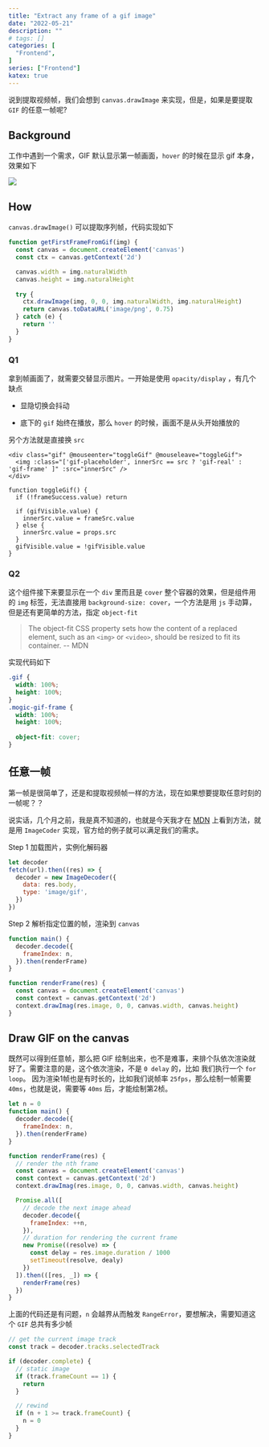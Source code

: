 ```yaml
---
title: "Extract any frame of a gif image"
date: "2022-05-21"
description: ""
# tags: []
categories: [
  "Frontend",
]
series: ["Frontend"]
katex: true
---
```


说到提取视频帧，我们会想到 `canvas.drawImage` 来实现，但是，如果是要提取 `GIF` 的任意一帧呢?

<!--more-->



## Background

工作中遇到一个需求，GIF 默认显示第一帧画面，`hover` 的时候在显示 gif 本身，效果如下


![](/blog/post/images/gif-test.gif)



## How

`canvas.drawImage()` 可以提取序列帧，代码实现如下


```ts
function getFirstFrameFromGif(img) {
  const canvas = document.createElement('canvas')
  const ctx = canvas.getContext('2d')  

  canvas.width = img.naturalWidth
  canvas.height = img.naturalHeight
  
  try {
    ctx.drawImage(img, 0, 0, img.naturalWidth, img.naturalHeight)
    return canvas.toDataURL('image/png', 0.75)
  } catch (e) {
    return ''
  }
}
```


### Q1

拿到帧画面了，就需要交替显示图片。一开始是使用 `opacity/display` ，有几个缺点

- 显隐切换会抖动

- 底下的 `gif` 始终在播放，那么 `hover` 的时候，画面不是从头开始播放的

另个方法就是直接换 `src` 


```vue
<div class="gif" @mouseenter="toggleGif" @mouseleave="toggleGif">
  <img :class="['gif-placeholder', innerSrc == src ? 'gif-real' : 'gif-frame' ]" :src="innerSrc" />
</div>

function toggleGif() {
  if (!frameSuccess.value) return

  if (gifVisible.value) {
    innerSrc.value = frameSrc.value
  } else {
    innerSrc.value = props.src
  }
  gifVisible.value = !gifVisible.value
}
```

### Q2

这个组件接下来要显示在一个 `div` 里而且是 `cover` 整个容器的效果，但是组件用的 `img` 标签，无法直接用 `background-size: cover`，一个方法是用 `js` 手动算，但是还有更简单的方法，指定 `object-fit`

> The object-fit CSS property sets how the content of a replaced element, such as an `<img>` or `<video>`, should be resized to fit its container. 
> -- MDN


实现代码如下

```css
.gif {
  width: 100%;
  height: 100%;
}
.mogic-gif-frame {
  width: 100%;
  height: 100%;
  
  object-fit: cover;
}
```


## 任意一帧

第一帧是很简单了，还是和提取视频帧一样的方法，现在如果想要提取任意时刻的一帧呢？？

说实话，几个月之前，我是真不知道的，也就是今天我才在 [MDN](https://developer.mozilla.org/en-US/docs/Web/API/ImageDecoder) 上看到方法，就是用 `ImageCoder` 实现，官方给的例子就可以满足我们的需求。


Step 1 加载图片，实例化解码器

```js
let decoder
fetch(url).then((res) => {
  decoder = new ImageDecoder({
    data: res.body,
    type: 'image/gif',
  })
})
```

Step 2 解析指定位置的帧，渲染到 `canvas`

```js
function main() {
  decoder.decode({
    frameIndex: n,
  }).then(renderFrame)
}

function renderFrame(res) {
  const canvas = document.createElement('canvas')
  const context = canvas.getContext('2d')
  context.drawImag(res.image, 0, 0, canvas.width, canvas.height)
}
```


## Draw GIF on the canvas

既然可以得到任意帧，那么把 GIF 绘制出来，也不是难事，来排个队依次渲染就好了。需要注意的是，这个依次渲染，不是 `0 delay` 的，比如 我们执行一个 `for loop`。
因为渲染1帧也是有时长的，比如我们说帧率 `25fps`，那么绘制一帧需要 `40ms`，也就是说，需要等 `40ms` 后，才能绘制第2桢。

```js
let n = 0
function main() {
  decoder.decode({
    frameIndex: n,
  }).then(renderFrame)
}

function renderFrame(res) {
  // render the nth frame
  const canvas = document.createElement('canvas')
  const context = canvas.getContext('2d')
  context.drawImag(res.image, 0, 0, canvas.width, canvas.height)

  Promise.all([
    // decode the next image ahead
    decoder.decode({
      frameIndex: ++n,
    }),
    // duration for rendering the current frame
    new Promise((resolve) => {
      const delay = res.image.duration / 1000    
      setTimeout(resolve, dealy)
    })
  ]).then(([res, _]) => {
    renderFrame(res)
  })
}
```

上面的代码还是有问题，`n` 会越界从而触发 `RangeError`，要想解决，需要知道这个 `GIF` 总共有多少帧

```js
// get the current image track
const track = decoder.tracks.selectedTrack

if (decoder.complete) {
  // static image
  if (track.frameCount == 1) {
    return
  }

  // rewind
  if (n + 1 >= track.frameCount) {
    n = 0
  }
}
```
